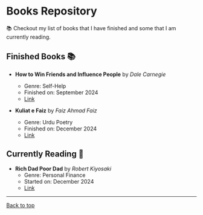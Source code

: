 # Books Repository
📚 Checkout my list of books that I have finished and some that I am currently reading.

## Finished Books 📚
- **How to Win Friends and Influence People** by *Dale Carnegie*
  - Genre: Self-Help
  - Finished on: September 2024
  - [Link](https://github.com/jalal-haidar/Books/blob/main/How%20to%20Win%20Friends%20and%20Influence%20People%20in%20the%20Digital%20Age%20by%20Dale%20Carnegie%20and%20Associates.pdf)
 
- **Kuliat e Faiz** by *Faiz Ahmad Faiz*
  - Genre: Urdu Poetry
  - Finished on: December 2024
  - [Link](https://github.com/jalal-haidar/Books/blob/main/How%20to%20Win%20Friends%20and%20Influence%20People%20in%20the%20Digital%20Age%20by%20Dale%20Carnegie%20and%20Associates.pdf)

## Currently Reading 📖
- **Rich Dad Poor Dad** by *Robert Kiyosaki*
  - Genre: Personal Finance
  - Started on: December 2024
  - [Link](https://github.com/jalal-haidar/Books/blob/main/Rich%20Dad%20Poor%20Dad%20(%20PDFDrive.com%20).pdf)
 
<!--
## To Be Read 📅
- **Book Title 4** by *Author Name*
  - Genre: Non-fiction
  - Plan to read: March 202*
-->
---

[Back to top](#Books)
